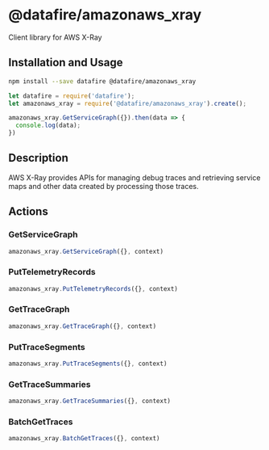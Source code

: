 # @datafire/amazonaws_xray

Client library for AWS X-Ray

## Installation and Usage
```bash
npm install --save datafire @datafire/amazonaws_xray
```

```js
let datafire = require('datafire');
let amazonaws_xray = require('@datafire/amazonaws_xray').create();

amazonaws_xray.GetServiceGraph({}).then(data => {
  console.log(data);
})
```

## Description
AWS X-Ray provides APIs for managing debug traces and retrieving service maps and other data created by processing those traces.

## Actions
### GetServiceGraph



```js
amazonaws_xray.GetServiceGraph({}, context)
```


### PutTelemetryRecords



```js
amazonaws_xray.PutTelemetryRecords({}, context)
```


### GetTraceGraph



```js
amazonaws_xray.GetTraceGraph({}, context)
```


### PutTraceSegments



```js
amazonaws_xray.PutTraceSegments({}, context)
```


### GetTraceSummaries



```js
amazonaws_xray.GetTraceSummaries({}, context)
```


### BatchGetTraces



```js
amazonaws_xray.BatchGetTraces({}, context)
```



